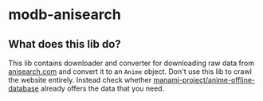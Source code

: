 # modb-anisearch

## What does this lib do?

This lib contains downloader and converter for downloading raw data from [anisearch.com](https://anisearch.com) and convert it to an `Anime` object.
Don't use this lib to crawl the website entirely. Instead check whether [manami-project/anime-offline-database](https://github.com/manami-project/anime-offline-database) already offers the data that you need.